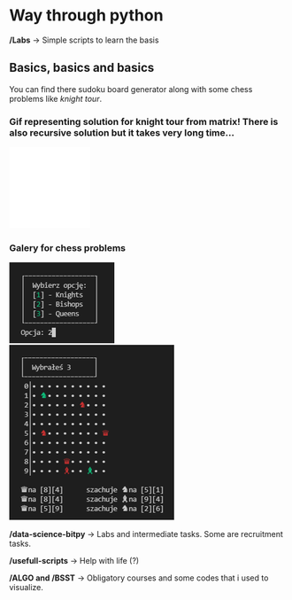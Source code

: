 # Way through python

**/Labs** -> Simple scripts to learn the basis 

## Basics, basics and basics  
You can find there sudoku board generator along with some chess problems like _knight tour_. 

### Gif representing solution for knight tour from matrix! There is also recursive solution but it takes very long time...
![Knight tour](/Images/knight-tour.gif)

### Galery for chess problems  
![Chess 1](/Images/chess1.png)  
![Chess 2](/Images/chess2.png)

**/data-science-bitpy** ->  Labs and intermediate tasks. Some are recruitment tasks.

**/usefull-scripts** -> Help with life (?)

**/ALGO and /BSST** -> Obligatory courses and some codes that i used to visualize.
